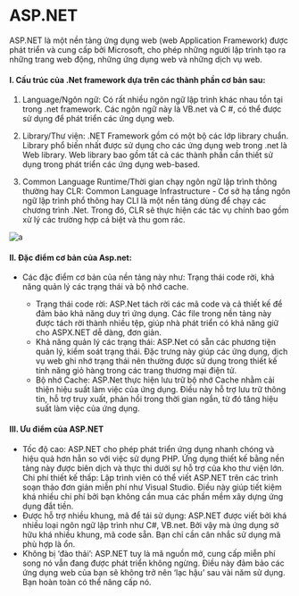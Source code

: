 # ASP.NET

ASP.NET là một nền tảng ứng dụng web (web Application Framework) được phát triển và cung cấp bởi Microsoft, cho phép những người lập trình tạo ra những trang web động, những ứng dụng web và những dịch vụ web.

#### I. Cấu trúc của .Net framework dựa trên các thành phần cơ bản sau:

1. Language/Ngôn ngữ: Có rất nhiều ngôn ngữ lập trình khác nhau tồn tại trong .net framework. Các ngôn ngữ này là VB.net và C #, có thể được sử dụng để phát triển các ứng dụng web.

2. Library/Thư viện: .NET Framework gồm có một bộ các lớp library chuẩn. Library phổ biến nhất được sử dụng cho các ứng dụng web trong .net là Web library. Web library bao gồm tất cả các thành phần cần thiết sử dụng trong phát triển các ứng dụng web-based.

3. Common Language Runtime/Thời gian chạy ngôn ngữ lập trình thông thường hay CLR: Common Language Infrastructure - Cơ sở hạ tầng ngôn ngữ lập trình phổ thông hay CLI là một nền tảng dùng để chạy các chương trình .Net. Trong đó, CLR sẽ thực hiện các tác vụ chính bao gồm xử lý các trường hợp cá biệt và thu gom rác.

![a](blob:https://chat.zalo.me/8bed148e-f1c6-47cd-8637-2c818ff40bdc)

#### II. Đặc điểm cơ bản của Asp.net:

- Các đặc điểm cơ bản của nền tảng này như: Trạng thái code rời, khả năng quản lý các trạng thái và bộ nhớ cache.

  - Trạng thái code rời: ASP.Net tách rời các mã code và cả thiết kế để đảm bảo khả năng duy trì ứng dụng. Các file trong nền tảng này được tách rời thành nhiều tệp, giúp nhà phát triển có khả năng giữ cho ASPX.NET dễ dàng, đơn giản.
  - Khả năng quản lý các trạng thái: ASP.Net có sẵn các phương tiện quản lý, kiểm soát trạng thái. Đặc trưng này giúp các ứng dụng, dịch vụ web ghi nhớ trạng thái nên thường được sử dụng trong thiết kế tính năng giỏ hàng trong các trang thương mại điện tử.
  - Bộ nhớ Cache: ASP.Net thực hiện lưu trữ bộ nhớ Cache nhằm cải thiện hiệu suất làm việc của ứng dụng. Điều này hỗ trợ lưu trữ thông tin, hỗ trợ truy xuất, phản hồi trong thời gian ngắn, từ đó tăng hiệu suất làm việc của ứng dụng.

#### III. Ưu điểm của ASP.NET

- Tốc độ cao: ASP.NET cho phép phát triển ứng dụng nhanh chóng và hiệu quả hơn hẳn so với việc sử dụng PHP. Ứng dụng thiết kế bằng nền tảng này được biên dịch và thực thi dưới sự hỗ trợ của kho thư viện lớn.
Chi phí thiết kế thấp: Lập trình viên có thể viết ASP.NET trên các trình soạn thảo đơn giản miễn phí như Visual Studio. Điều này giúp tiết kiệm khá nhiều chi phí bởi bạn không cần mua các phần mềm xây dựng ứng dụng đắt tiền.
- Được hỗ trợ nhiều khung, mã để tái sử dụng: ASP.NET được viết bởi khá nhiều loại ngôn ngữ lập trình như C#, VB.net. Bởi vậy mà ứng dụng sở hữu khá nhiều khung, mã code sẵn. Bạn chỉ cần cân nhắc sử dụng mã phù hợp là ổn.
- Không bị ‘đào thải’: ASP.NET tuy là mã nguồn mở, cung cấp miễn phí song nó vẫn đang được phát triển không ngừng. Điều này đảm bảo các ứng dụng web của bạn sẽ không trở nên ‘lạc hậu’ sau vài năm sử dụng. Bạn hoàn toàn có thể nâng cấp nó. 